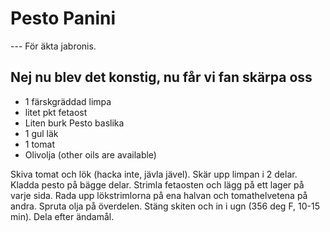 
# Pesto Panini
--- För äkta jabronis.

## Nej nu blev det konstig, nu får vi fan skärpa oss
* 1 färskgräddad limpa
* litet pkt fetaost
* Liten burk Pesto baslika
* 1 gul läk
* 1 tomat
* Olivolja (other oils are available)

Skiva tomat och lök (hacka inte, jävla jävel). Skär upp limpan i 2 delar. Kladda pesto på bägge delar. Strimla fetaosten och lägg på ett lager på varje sida. Rada upp lökstrimlorna på ena halvan och tomathelvetena på andra. Spruta olja på överdelen. Stäng skiten och in i ugn (356 deg F, 10-15 min). Dela efter ändamål.
